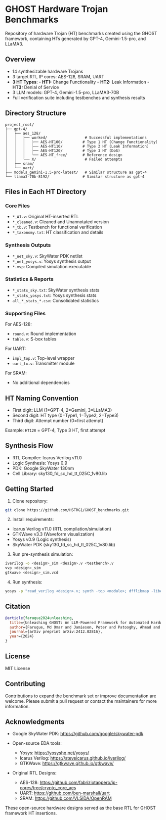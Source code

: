 # GHOST Hardware Trojan Benchmarks

Repository of hardware Trojan (HT) benchmarks created using the GHOST framework, containing HTs generated by GPT-4, Gemini-1.5-pro, and LLaMA3.

## Overview
- 14 synthesizable hardware Trojans 
- 3 target RTL IP cores: AES-128, SRAM, UART
- **3 HT Types**: - **HT1:** Change Functionality - **HT2:** Leak Information - **HT3:** Denial of Service
- 3 LLM models: GPT-4, Gemini-1.5-pro, LLaMA3-70B
- Full verification suite including testbenches and synthesis results

## Directory Structure

```
project_root/
├── gpt-4/
│   ├── aes_128/
│   │   ├── worked/                 # Successful implementations
│   │   │   ├── AES-HT100/         # Type 1 HT (Change Functionality)
│   │   │   ├── AES-HT110/         # Type 2 HT (Leak Information) 
│   │   │   ├── AES-HT120/         # Type 3 HT (DoS)
│   │   │   └── AES-HT_free/       # Reference design
│   │   └── X/                      # Failed attempts
│   ├── sram/
│   └── uart/
├── models_gemini-1.5-pro-latest/   # Similar structure as gpt-4
└── llama3-70b-8192/               # Similar structure as gpt-4
```

## Files in Each HT Directory

### Core Files
- `*_A1.v`: Original HT-inserted RTL
- `*_cleaned.v`: Cleaned and Unannotated version
- `*_tb.v`: Testbench for functional verification
- `*_taxonomy.txt`: HT classification and details

### Synthesis Outputs
- `*_net_sky.v`: SkyWater PDK netlist
- `*_net_yosys.v`: Yosys synthesis output
- `*.vvp`: Compiled simulation executable

### Statistics & Reports
- `*_stats_sky.txt`: SkyWater synthesis stats
- `*_stats_yosys.txt`: Yosys synthesis stats
- `all_*_stats_*.csv`: Consolidated statistics

### Supporting Files
For AES-128:
- `round.v`: Round implementation
- `table.v`: S-box tables

For UART:
- `impl_top.v`: Top-level wrapper
- `uart_tx.v`: Transmitter module

For SRAM:
- No additional dependencies

## HT Naming Convention

- First digit: LLM (1=GPT-4, 2=Gemini, 3=LLaMA3)
- Second digit: HT type (0=Type1, 1=Type2, 2=Type3)  
- Third digit: Attempt number (0=first attempt)

Example: `HT120` = GPT-4, Type 3 HT, first attempt

## Synthesis Flow

- RTL Compiler: Icarus Verilog v11.0
- Logic Synthesis: Yosys 0.9
- PDK: Google SkyWater 130nm
- Cell Library: sky130_fd_sc_hd_tt_025C_1v80.lib

## Getting Started

1. Clone repository:
```bash
git clone https://github.com/HSTRG1/GHOST_benchmarks.git
```

2. Install requirements:
- Icarus Verilog v11.0 (RTL compilation/simulation)
- GTKWave v3.3 (Waveform visualization)  
- Yosys v0.9 (Logic synthesis)
- SkyWater PDK (sky130_fd_sc_hd_tt_025C_1v80.lib)

3. Run pre-synthesis simulation:
```bash
iverilog -o <design>_sim <design>.v <testbench>.v
vvp <design>_sim
gtkwave <design>_sim.vcd
```

4. Run synthesis:
```bash
yosys -p "read_verilog <design>.v; synth -top <module>; dfflibmap -liberty sky130_fd_sc_hd_tt_025C_1v80.lib; abc -liberty sky130_fd_sc_hd_tt_025C_1v80.lib"
```

## Citation

```bibtex
@article{faruque2024unleashing,
  title={Unleashing GHOST: An LLM-Powered Framework for Automated Hardware Trojan Design},
  author={Faruque, Md Omar and Jamieson, Peter and Patooghy, Ahmad and Badawy, Abdel-Hameed A},
  journal={arXiv preprint arXiv:2412.02816},
  year={2024}
}
```

## License
MIT License

## Contributing

Contributions to expand the benchmark set or improve documentation are welcome. Please submit a pull request or contact the maintainers for more information.

## Acknowledgments
- Google SkyWater PDK: https://github.com/google/skywater-pdk
- Open-source EDA tools:
  - Yosys: https://yosyshq.net/yosys/
  - Icarus Verilog: https://steveicarus.github.io/iverilog/
  - GTKWave: https://gtkwave.github.io/gtkwave/

- Original RTL Designs:
  - AES-128: https://github.com/fabriziotappero/ip-cores/tree/crypto_core_aes
  - UART: https://github.com/ben-marshall/uart
  - SRAM: https://github.com/VLSIDA/OpenRAM

These open-source hardware designs served as the base RTL for GHOST framework HT insertions.